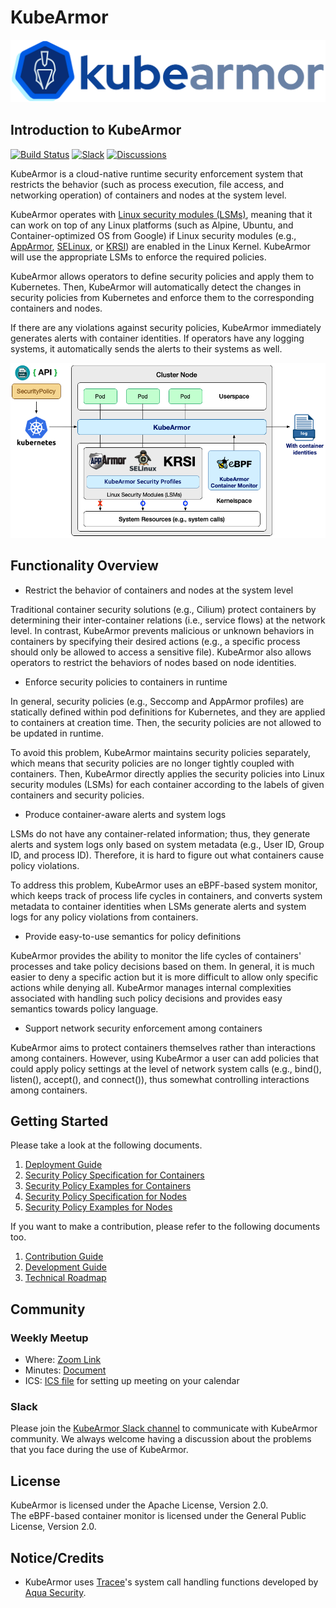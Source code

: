 # KubeArmor

![KubeArmor Logo](.gitbook/assets/logo.png)

## Introduction to KubeArmor

[![Build Status](https://travis-ci.com/accuknox/KubeArmor.svg?branch=master)](https://travis-ci.com/accuknox/KubeArmor)
[![Slack](https://kubearmor.herokuapp.com/badge.svg)](https://kubearmor.herokuapp.com)
[![Discussions](https://img.shields.io/badge/Got%20Questions%3F-Chat-Violet)](https://github.com/kubearmor/KubeArmor/discussions)

KubeArmor is a cloud-native runtime security enforcement system that restricts the behavior \(such as process execution, file access, and networking operation\) of containers and nodes at the system level.

KubeArmor operates with [Linux security modules \(LSMs\)](https://en.wikipedia.org/wiki/Linux_Security_Modules), meaning that it can work on top of any Linux platforms \(such as Alpine, Ubuntu, and Container-optimized OS from Google\) if Linux security modules \(e.g., [AppArmor](https://en.wikipedia.org/wiki/AppArmor), [SELinux](https://en.wikipedia.org/wiki/Security-Enhanced_Linux), or [KRSI](https://lwn.net/Articles/808048/)\) are enabled in the Linux Kernel. KubeArmor will use the appropriate LSMs to enforce the required policies.

KubeArmor allows operators to define security policies and apply them to Kubernetes. Then, KubeArmor will automatically detect the changes in security policies from Kubernetes and enforce them to the corresponding containers and nodes.

If there are any violations against security policies, KubeArmor immediately generates alerts with container identities. If operators have any logging systems, it automatically sends the alerts to their systems as well.

![KubeArmor High Level Design](.gitbook/assets/kubearmor_overview.png)

## Functionality Overview

* Restrict the behavior of containers and nodes at the system level

Traditional container security solutions \(e.g., Cilium\) protect containers by determining their inter-container relations \(i.e., service flows\) at the network level. In contrast, KubeArmor prevents malicious or unknown behaviors in containers by specifying their desired actions \(e.g., a specific process should only be allowed to access a sensitive file\). KubeArmor also allows operators to restrict the behaviors of nodes based on node identities.

* Enforce security policies to containers in runtime

In general, security policies \(e.g., Seccomp and AppArmor profiles\) are statically defined within pod definitions for Kubernetes, and they are applied to containers at creation time. Then, the security policies are not allowed to be updated in runtime.

To avoid this problem, KubeArmor maintains security policies separately, which means that security policies are no longer tightly coupled with containers. Then, KubeArmor directly applies the security policies into Linux security modules \(LSMs\) for each container according to the labels of given containers and security policies.

* Produce container-aware alerts and system logs

LSMs do not have any container-related information; thus, they generate alerts and system logs only based on system metadata \(e.g., User ID, Group ID, and process ID\). Therefore, it is hard to figure out what containers cause policy violations.

To address this problem, KubeArmor uses an eBPF-based system monitor, which keeps track of process life cycles in containers, and converts system metadata to container identities when LSMs generate alerts and system logs for any policy violations from containers.

* Provide easy-to-use semantics for policy definitions

KubeArmor provides the ability to monitor the life cycles of containers' processes and take policy decisions based on them. In general, it is much easier to deny a specific action but it is more difficult to allow only specific actions while denying all. KubeArmor manages internal complexities associated with handling such policy decisions and provides easy semantics towards policy language.

* Support network security enforcement among containers

KubeArmor aims to protect containers themselves rather than interactions among containers. However, using KubeArmor a user can add policies that could apply policy settings at the level of network system calls \(e.g., bind\(\), listen\(\), accept\(\), and connect\(\)\), thus somewhat controlling interactions among containers.

## Getting Started

Please take a look at the following documents.

1. [Deployment Guide](getting-started/deployment_guide.md)
2. [Security Policy Specification for Containers](getting-started/security_policy_specification.md)
3. [Security Policy Examples for Containers](getting-started/security_policy_examples.md)
4. [Security Policy Specification for Nodes](getting-started/host_security_policy_specification.md)
5. [Security Policy Examples for Nodes](getting-started/host_security_policy_examples.md)

If you want to make a contribution, please refer to the following documents too.

1. [Contribution Guide](contribution/contribution_guide.md)
2. [Development Guide](contribution/development_guide.md)
3. [Technical Roadmap](contribution/technical_roadmap.md)

## Community

### Weekly Meetup

* Where: [Zoom Link](https://us02web.zoom.us/j/5013008459?pwd=LzhGdk42T05QZEM5T2pmYzhYUEZuQT09)
* Minutes: [Document](https://docs.google.com/document/d/1IqIIG9Vz-PYpbUwrH0u99KYEM1mtnYe6BHrson4NqEs/edit)
* ICS: [ICS file](getting-started/resources/KubearmorMeetup.ics) for setting up meeting on your calendar

### Slack

Please join the [KubeArmor Slack channel](https://kubearmor.herokuapp.com) to communicate with KubeArmor community. We always welcome having a discussion about the problems that you face during the use of KubeArmor.

## License

KubeArmor is licensed under the Apache License, Version 2.0.  
The eBPF-based container monitor is licensed under the General Public License, Version 2.0.

## Notice/Credits

* KubeArmor uses [Tracee](https://github.com/aquasecurity/tracee/)'s system call handling functions developed by [Aqua Security](https://aquasec.com).
